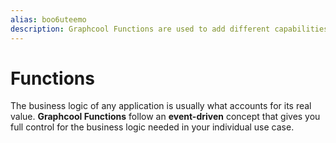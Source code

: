 ```yaml
---
alias: boo6uteemo
description: Graphcool Functions are used to add different capabilities to your Graphcool project. Validate mutation input, extend your schema and more!
---
```


# Functions

The business logic of any application is usually what accounts for its real value.
**Graphcool Functions** follow an **event-driven** concept that gives you full control for the business logic needed in your individual use case.

<!--

Functions can be created in the [Functions View](!alias-ejamaid4ae) in the Console.

* There are several [function types](!alias-ofuuh5eenu) to handle different use cases like **validation**, **initiating external workflows** or **custom authentication**.
* In general, a function can be executed in an [inline or webhook environment](!alias-hohl0iy1ji).
* The [`graphcool-lib` package](!alias-kaegh4oomu) can be used to **make requests to a Graphcool API from within a Graphcool Function** or **manage common workflows for user management** and more.
* All functions have a [unified error handling concept](!alias-quawa7aed0) that allows you to return detailed error messages from the API.

> Check the [collection of Graphcool Functions on GitHub](https://github.com/graphcool-examples/functions) for many community-contributed examples for Graphcool Functions.
> 

-->